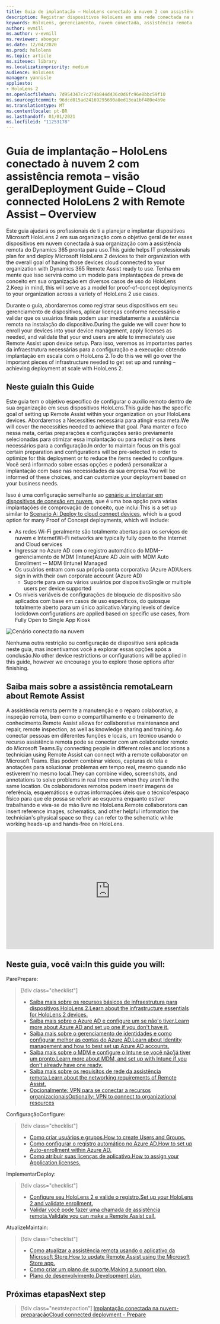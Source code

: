 ```yaml
---
title: Guia de implantação – HoloLens conectado à nuvem 2 com assistência remota-visão geral
description: Registrar dispositivos HoloLens em uma rede conectada na nuvem
keywords: HoloLens, gerenciamento, nuvem conectada, assistência remota, AAD, Azure AD, MDM, gerenciamento de dispositivo móvel
author: evmill
ms.author: v-evmill
ms.reviewer: aboeger
ms.date: 12/04/2020
ms.prod: hololens
ms.topic: article
ms.sitesec: library
ms.localizationpriority: medium
audience: HoloLens
manager: yannisle
appliesto:
- HoloLens 2
ms.openlocfilehash: 7d954347c7c274b844d436c0d6fc96e8bbc59f10
ms.sourcegitcommit: 96dcd015ad24169295690a8ed13ea1bf480e4b9e
ms.translationtype: MT
ms.contentlocale: pt-BR
ms.lasthandoff: 01/01/2021
ms.locfileid: "11253178"
---
```

# <span data-ttu-id="145aa-104">Guia de implantação – HoloLens conectado à nuvem 2 com assistência remota – visão geral</span><span class="sxs-lookup"><span data-stu-id="145aa-104">Deployment Guide – Cloud connected HoloLens 2 with Remote Assist – Overview</span></span>

<span data-ttu-id="145aa-105">Este guia ajudará os profissionais de ti a planejar e implantar dispositivos Microsoft HoloLens 2 em sua organização com o objetivo geral de ter esses dispositivos em nuvem conectada à sua organização com a assistência remota do Dynamics 365 pronta para uso.</span><span class="sxs-lookup"><span data-stu-id="145aa-105">This guide helps IT professionals plan for and deploy Microsoft HoloLens 2 devices to their organization with the overall goal of having those devices cloud connected to your organization with Dynamics 365 Remote Assist ready to use.</span></span> <span data-ttu-id="145aa-106">Tenha em mente que isso servirá como um modelo para implantações de prova de conceito em sua organização em diversos casos de uso do HoloLens 2.</span><span class="sxs-lookup"><span data-stu-id="145aa-106">Keep in mind, this will serve as a model for proof-of-concept deployments to your organization across a variety of HoloLens 2 use cases.</span></span>

<span data-ttu-id="145aa-107">Durante o guia, abordaremos como registrar seus dispositivos em seu gerenciamento de dispositivos, aplicar licenças conforme necessário e validar que os usuários finais podem usar imediatamente a assistência remota na instalação do dispositivo.</span><span class="sxs-lookup"><span data-stu-id="145aa-107">During the guide we will cover how to enroll your devices into your device management, apply licenses as needed, and validate that your end users are able to immediately use Remote Assist upon device setup.</span></span> <span data-ttu-id="145aa-108">Para isso, veremos as importantes partes da infraestrutura necessárias para a configuração e a execução: obtendo implantação em escala com o HoloLens 2.</span><span class="sxs-lookup"><span data-stu-id="145aa-108">To do this we will go over the important pieces of infrastructure needed to get set up and running – achieving deployment at scale with HoloLens 2.</span></span>

## <span data-ttu-id="145aa-109">Neste guia</span><span class="sxs-lookup"><span data-stu-id="145aa-109">In this Guide</span></span>

<span data-ttu-id="145aa-110">Este guia tem o objetivo específico de configurar o auxílio remoto dentro de sua organização em seus dispositivos HoloLens.</span><span class="sxs-lookup"><span data-stu-id="145aa-110">This guide has the specific goal of setting up Remote Assist within your organization on your HoloLens devices.</span></span> <span data-ttu-id="145aa-111">Abordaremos a Necessities necessária para atingir essa meta.</span><span class="sxs-lookup"><span data-stu-id="145aa-111">We will cover the necessities needed to achieve that goal.</span></span> <span data-ttu-id="145aa-112">Para manter o foco nessa meta, certas preparações e configurações serão previamente selecionadas para otimizar essa implantação ou para reduzir os itens necessários para a configuração.</span><span class="sxs-lookup"><span data-stu-id="145aa-112">In order to maintain focus on this goal certain preparation and configurations will be pre-selected in order to optimize for this deployment or to reduce the items needed to configure.</span></span> <span data-ttu-id="145aa-113">Você será informado sobre essas opções e poderá personalizar a implantação com base nas necessidades da sua empresa.</span><span class="sxs-lookup"><span data-stu-id="145aa-113">You will be informed of these choices, and can customize your deployment based on your business needs.</span></span>

<span data-ttu-id="145aa-114">Isso é uma configuração semelhante ao [cenário a: implantar em dispositivos de conexão em nuvem](https://docs.microsoft.com/hololens/common-scenarios#scenario-a), que é uma boa opção para várias implantações de comprovação de conceito, que inclui:</span><span class="sxs-lookup"><span data-stu-id="145aa-114">This is a set up similar to [Scenario A: Deploy to cloud connect devices](https://docs.microsoft.com/hololens/common-scenarios#scenario-a), which is a good option for many Proof of Concept deployments, which will include:</span></span>

- <span data-ttu-id="145aa-115">As redes Wi-Fi geralmente são totalmente abertas para os serviços de nuvem e Internet</span><span class="sxs-lookup"><span data-stu-id="145aa-115">Wi-Fi networks are typically fully open to the Internet and Cloud services</span></span>
- <span data-ttu-id="145aa-116">Ingressar no Azure AD com o registro automático do MDM--gerenciamento de MDM (Intune)</span><span class="sxs-lookup"><span data-stu-id="145aa-116">Azure AD Join with MDM Auto Enrollment -- MDM (Intune) Managed</span></span>
- <span data-ttu-id="145aa-117">Os usuários entram com sua própria conta corporativa (Azure AD)</span><span class="sxs-lookup"><span data-stu-id="145aa-117">Users sign in with their own corporate account (Azure AD)</span></span>
  - <span data-ttu-id="145aa-118">Suporte para um ou vários usuários por dispositivo</span><span class="sxs-lookup"><span data-stu-id="145aa-118">Single or multiple users per device supported</span></span>
- <span data-ttu-id="145aa-119">Os níveis variáveis de configurações de bloqueio de dispositivo são aplicados com base em casos de uso específicos, do quiosque totalmente aberto para um único aplicativo.</span><span class="sxs-lookup"><span data-stu-id="145aa-119">Varying levels of device lockdown configurations are applied based on specific use cases, from Fully Open to Single App Kiosk</span></span>

![Cenário conectado na nuvem](./images/cloud-connected-deployment-chart.png)

<span data-ttu-id="145aa-121">Nenhuma outra restrição ou configuração de dispositivo será aplicada neste guia, mas incentivamos você a explorar essas opções após a conclusão.</span><span class="sxs-lookup"><span data-stu-id="145aa-121">No other device restrictions or configurations will be applied in this guide, however we encourage you to explore those options after finishing.</span></span>

## <span data-ttu-id="145aa-122">Saiba mais sobre a assistência remota</span><span class="sxs-lookup"><span data-stu-id="145aa-122">Learn about Remote Assist</span></span>

<span data-ttu-id="145aa-123">A assistência remota permite a manutenção e o reparo colaborativo, a inspeção remota, bem como o compartilhamento e o treinamento de conhecimento.</span><span class="sxs-lookup"><span data-stu-id="145aa-123">Remote Assist allows for collaborative maintenance and repair, remote inspection, as well as knowledge sharing and training.</span></span> <span data-ttu-id="145aa-124">Ao conectar pessoas em diferentes funções e locais, um técnico usando o recurso assistência remota pode se conectar com um colaborador remoto do Microsoft Teams.</span><span class="sxs-lookup"><span data-stu-id="145aa-124">By connecting people in different roles and locations a technician using Remote Assist can connect with a remote collaborator on Microsoft Teams.</span></span> <span data-ttu-id="145aa-125">Elas podem combinar vídeos, capturas de tela e anotações para solucionar problemas em tempo real, mesmo quando não estiverem&#39;no mesmo local.</span><span class="sxs-lookup"><span data-stu-id="145aa-125">They can combine video, screenshots, and annotations to solve problems in real time even when they aren&#39;t in the same location.</span></span> <span data-ttu-id="145aa-126">Os colaboradores remotos podem inserir imagens de referência, esquemáticos e outras informações úteis que o técnico&#39;espaço físico para que ele possa se referir ao esquema enquanto estiver trabalhando e viva-se de mão livre no HoloLens.</span><span class="sxs-lookup"><span data-stu-id="145aa-126">Remote collaborators can insert reference images, schematics, and other helpful information the technician&#39;s physical space so they can refer to the schematic while working heads-up and hands-free on HoloLens.</span></span>

<iframe width="560" height="315" src="https://www.youtube.com/embed/d3YT8j0yYl0" frameborder="0" allow="accelerometer; autoplay; clipboard-write; encrypted-media; gyroscope; picture-in-picture" allowfullscreen></iframe>

## <span data-ttu-id="145aa-127">Neste guia, você vai:</span><span class="sxs-lookup"><span data-stu-id="145aa-127">In this guide you will:</span></span>

<span data-ttu-id="145aa-128">Pare</span><span class="sxs-lookup"><span data-stu-id="145aa-128">Prepare:</span></span>

> [!div class="checklist"]
> - [<span data-ttu-id="145aa-129">Saiba mais sobre os recursos básicos de infraestrutura para dispositivos HoloLens 2.</span><span class="sxs-lookup"><span data-stu-id="145aa-129">Learn about the infrastructure essentials for HoloLens 2 devices.</span></span>](hololens2-cloud-connected-prepare.md#infrastructure-essentials)
> - [<span data-ttu-id="145aa-130">Saiba mais sobre o Azure AD e configure um se não&#39;o tiver.</span><span class="sxs-lookup"><span data-stu-id="145aa-130">Learn more about Azure AD and set up one if you don&#39;t have it.</span></span>](hololens2-cloud-connected-prepare.md#azure-active-directory)
> - [<span data-ttu-id="145aa-131">Saiba mais sobre o gerenciamento de identidades e como configurar melhor as contas do Azure AD.</span><span class="sxs-lookup"><span data-stu-id="145aa-131">Learn about Identity management and how to best set up Azure AD accounts.</span></span>](hololens2-cloud-connected-prepare.md#identity-management)
> - [<span data-ttu-id="145aa-132">Saiba mais sobre o MDM e configure o Intune se você não&#39;já tiver um pronto.</span><span class="sxs-lookup"><span data-stu-id="145aa-132">Learn more about MDM, and set up with Intune if you don&#39;t already have one ready.</span></span>](hololens2-cloud-connected-prepare.md#mobile-device-management)
> - [<span data-ttu-id="145aa-133">Saiba mais sobre os requisitos de rede da assistência remota.</span><span class="sxs-lookup"><span data-stu-id="145aa-133">Learn about the networking requirements of Remote Assist.</span></span>](hololens2-cloud-connected-prepare.md#network)
> - [<span data-ttu-id="145aa-134">Opcionalmente: VPN para se conectar a recursos organizacionais</span><span class="sxs-lookup"><span data-stu-id="145aa-134">Optionally: VPN to connect to organizational resources</span></span>](/hololens2-cloud-connected-prepare.md#optional-connect-your-hololens-to-vpn)

<span data-ttu-id="145aa-135">Configuração</span><span class="sxs-lookup"><span data-stu-id="145aa-135">Configure:</span></span>

> [!div class="checklist"]
> - [<span data-ttu-id="145aa-136">Como criar usuários e grupos.</span><span class="sxs-lookup"><span data-stu-id="145aa-136">How to create Users and Groups.</span></span>](hololens2-cloud-connected-configure.md#azure-users-and-groups)
> - [<span data-ttu-id="145aa-137">Como configurar o registro automático no Azure AD.</span><span class="sxs-lookup"><span data-stu-id="145aa-137">How to set up Auto-enrollment within Azure AD.</span></span>](hololens2-cloud-connected-configure.md#auto-enrollment-on-hololens-2)
> - [<span data-ttu-id="145aa-138">Como atribuir suas licenças de aplicativo.</span><span class="sxs-lookup"><span data-stu-id="145aa-138">How to assign your Application licenses.</span></span>](hololens2-cloud-connected-configure.md#application-licenses)

<span data-ttu-id="145aa-139">Implementar</span><span class="sxs-lookup"><span data-stu-id="145aa-139">Deploy:</span></span>

> [!div class="checklist"]
> - [<span data-ttu-id="145aa-140">Configure seu HoloLens 2 e valide o registro.</span><span class="sxs-lookup"><span data-stu-id="145aa-140">Set up your HoloLens 2 and validate enrollment.</span></span>](hololens2-cloud-connected-deploy.md#enrollment-validation)
> - [<span data-ttu-id="145aa-141">Validar você pode fazer uma chamada de assistência remota.</span><span class="sxs-lookup"><span data-stu-id="145aa-141">Validate you can make a Remote Assist call.</span></span>](hololens2-cloud-connected-deploy.md#remote-assist-call-validation)

<span data-ttu-id="145aa-142">Atualize</span><span class="sxs-lookup"><span data-stu-id="145aa-142">Maintain:</span></span>

> [!div class="checklist"]
> - [<span data-ttu-id="145aa-143">Como atualizar a assistência remota usando o aplicativo da Microsoft Store.</span><span class="sxs-lookup"><span data-stu-id="145aa-143">How to update Remote Assist using the Microsoft Store app.</span></span>](hololens2-cloud-connected-maintain.md#updates)
> - [<span data-ttu-id="145aa-144">Como criar um plano de suporte.</span><span class="sxs-lookup"><span data-stu-id="145aa-144">Making a support plan.</span></span>](hololens2-cloud-connected-maintain.md#support-plan)
> - [<span data-ttu-id="145aa-145">Plano de desenvolvimento.</span><span class="sxs-lookup"><span data-stu-id="145aa-145">Development plan.</span></span>](hololens2-cloud-connected-maintain.md#development-plan)

## <span data-ttu-id="145aa-146">Próximas etapas</span><span class="sxs-lookup"><span data-stu-id="145aa-146">Next step</span></span>

> [!div class="nextstepaction"]
> [<span data-ttu-id="145aa-147">Implantação conectada na nuvem-preparação</span><span class="sxs-lookup"><span data-stu-id="145aa-147">Cloud connected deployment - Prepare</span></span>](hololens2-cloud-connected-prepare.md)

